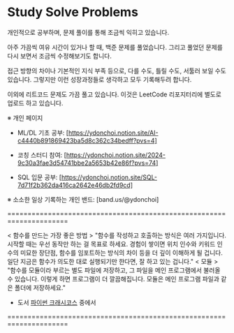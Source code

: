 # Study Solve Problems

개인적으로 공부하며, 문제 풀이를 통해 조금씩 익히고 있습니다.

아주 가끔씩 여유 시간이 있거나 할 때, 백준 문제를 풀었습니다.
그리고 풀었던 문제를 다시 보면서 조금씩 수정해보기도 합니다.

접근 방향의 차이나 기본적인 지식 부족 등으로, 다를 수도, 틀릴 수도, 서툴러 보일 수도 있습니다.
그렇지만 이런 성장과정들로 생각하고 모두 기록해두려 합니다.

이외에 리트코드 문제도 가끔 풀고 있습니다. 이것은 LeetCode 리포지터리에 별도로 업로드 하고 있습니다.

※ 개인 페이지

- ML/DL 기초 공부: [https://ydonchoi.notion.site/AI-c4440b891869423ba5d8c362c34bedff?pvs=4]

- 코칭 스터디 참여: [https://ydonchoi.notion.site/2024-9c30a3fae3d54741bbe2a5653b42e86f?pvs=74]

- SQL 입문 공부: [https://ydonchoi.notion.site/SQL-7d71f2b362da416ca2642e46db2fd9cd]

※ 소소한 일상 기록하는 개인 밴드:  [band.us/@ydonchoi]

=====================================================================

< 함수를 만드는 가장 좋은 방법 >
"함수를 작성하고 호출하는 방식은 여러 가지입니다. 시작할 때는 우선 동작만 하는 걸 목표로 하세요. 경험이 쌓이면 위치 인수와 키워드 인수의 미묘한 장단점, 함수를 임포트하는 방식의 차이 등을 더 깊이 이해하게 될 겁니다. 일단 지금은 함수가 의도한 대로 실행되기만 한다면, 잘 하고 있는 겁니다."
< 모듈 >
"함수를 모듈이라 부르는 별도 파일에 저장하고, 그 파일을 메인 프로그램에서 불러올 수 있습니다. 이렇게 하면 프로그램이 더 깔끔해집니다. 모듈은 메인 프로그램 파일과 같은 폴더에 저장하세요."

- 도서 [파이썬 크래시코스](2023) 중에서

=====================================================================
